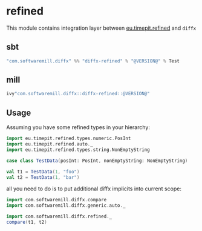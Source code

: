 # refined

This module contains integration layer between [eu.timepit.refined](https://github.com/fthomas/refined) and `diffx`

## sbt

```scala
"com.softwaremill.diffx" %% "diffx-refined" % "@VERSION@" % Test    
```

## mill

```scala
ivy"com.softwaremill.diffx::diffx-refined::@VERSION@"
```

## Usage

Assuming you have some refined types in your hierarchy:

```scala mdoc
import eu.timepit.refined.types.numeric.PosInt
import eu.timepit.refined.auto._
import eu.timepit.refined.types.string.NonEmptyString

case class TestData(posInt: PosInt, nonEmptyString: NonEmptyString)

val t1 = TestData(1, "foo")
val t2 = TestData(1, "bar")
```

all you need to do is to put additional diffx implicits into current scope:

```scala mdoc
import com.softwaremill.diffx.compare
import com.softwaremill.diffx.generic.auto._

import com.softwaremill.diffx.refined._
compare(t1, t2)
```